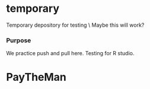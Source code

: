 # temporary
Temporary depository for testing \\
Maybe this will work?

### Purpose
We practice push and pull here. Testing for R studio.

# PayTheMan
